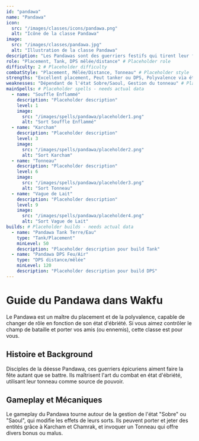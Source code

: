 ```yaml
---
id: "pandawa"
name: "Pandawa"
icon:
  src: "/images/classes/icons/pandawa.png"
  alt: "Icône de la classe Pandawa"
image:
  src: "/images/classes/pandawa.jpg"
  alt: "Illustration de la classe Pandawa"
description: "Les Pandawas sont des guerriers festifs qui tirent leur force de la boisson. Ils peuvent porter et jeter alliés et ennemis, et utilisent un tonneau pour se renforcer ou entraver."
role: "Placement, Tank, DPS mêlée/distance" # Placeholder role
difficulty: 2 # Placeholder difficulty
combatStyle: "Placement, Mêlée/Distance, Tonneau" # Placeholder style
strengths: "Excellent placement, Peut tanker ou DPS, Polyvalence via états Sobre/Saoul" # Placeholder strengths
weaknesses: "Dépendant de l'état Sobre/Saoul, Gestion du tonneau" # Placeholder weaknesses
mainSpells: # Placeholder spells - needs actual data
  - name: "Souffle Enflammé"
    description: "Placeholder description"
    level: 1
    image:
      src: "/images/spells/pandawa/placeholder1.png"
      alt: "Sort Souffle Enflammé"
  - name: "Karcham"
    description: "Placeholder description"
    level: 3
    image:
      src: "/images/spells/pandawa/placeholder2.png"
      alt: "Sort Karcham"
  - name: "Tonneau"
    description: "Placeholder description"
    level: 6
    image:
      src: "/images/spells/pandawa/placeholder3.png"
      alt: "Sort Tonneau"
  - name: "Vague de Lait"
    description: "Placeholder description"
    level: 9
    image:
      src: "/images/spells/pandawa/placeholder4.png"
      alt: "Sort Vague de Lait"
builds: # Placeholder builds - needs actual data
  - name: "Pandawa Tank Terre/Eau"
    type: "Tank/Placement"
    minLevel: 50
    description: "Placeholder description pour build Tank"
  - name: "Pandawa DPS Feu/Air"
    type: "DPS distance/mêlée"
    minLevel: 120
    description: "Placeholder description pour build DPS"
---
```


# Guide du Pandawa dans Wakfu

Le Pandawa est un maître du placement et de la polyvalence, capable de changer de rôle en fonction de son état d'ébriété. Si vous aimez contrôler le champ de bataille et porter vos amis (ou ennemis), cette classe est pour vous.

## Histoire et Background

Disciples de la déesse Pandawa, ces guerriers épicuriens aiment faire la fête autant que se battre. Ils maîtrisent l'art du combat en état d'ébriété, utilisant leur tonneau comme source de pouvoir.

## Gameplay et Mécaniques

Le gameplay du Pandawa tourne autour de la gestion de l'état "Sobre" ou "Saoul", qui modifie les effets de leurs sorts. Ils peuvent porter et jeter des entités grâce à Karcham et Chamrak, et invoquer un Tonneau qui offre divers bonus ou malus. 